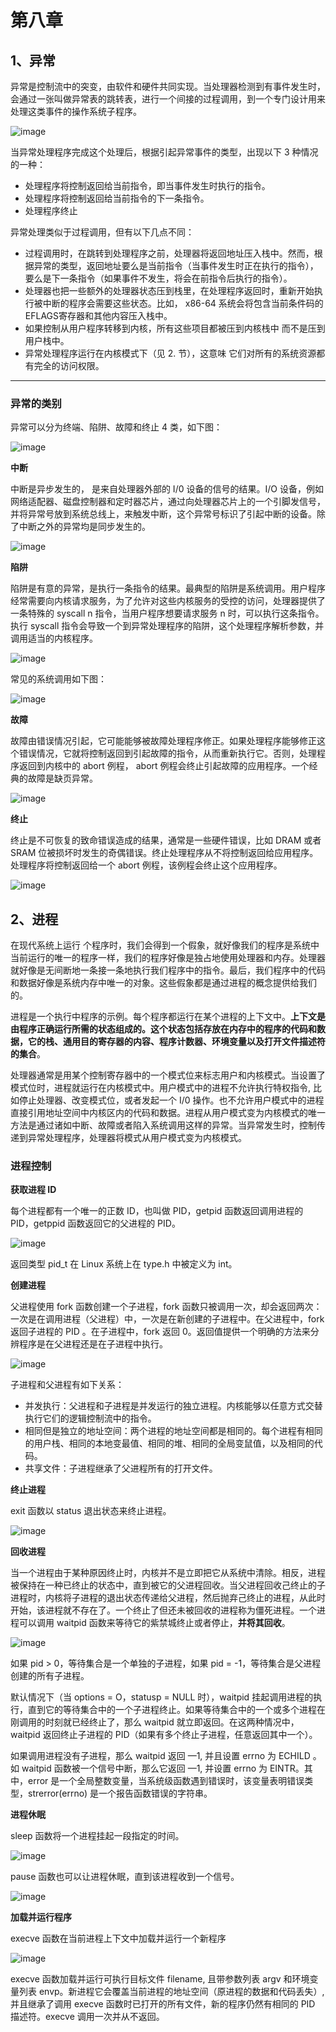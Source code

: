 # 第八章

## 1、异常

异常是控制流中的突变，由软件和硬件共同实现。当处理器检测到有事件发生时，会通过一张叫做异常表的跳转表，进行一个间接的过程调用，到一个专门设计用来处理这类事件的操作系统子程序。

![image](https://user-images.githubusercontent.com/56211928/146646389-cc62cd4a-1795-4c55-884e-5cb83a718fcd.png)

当异常处理程序完成这个处理后，根据引起异常事件的类型，出现以下 3 种情况的一种：

- 处理程序将控制返回给当前指令，即当事件发生时执行的指令。
- 处理程序将控制返回给当前指令的下一条指令。
- 处理程序终止

异常处理类似于过程调用，但有以下几点不同：

- 过程调用时，在跳转到处理程序之前，处理器将返回地址压入栈中。然而，根据异常的类型，返回地址要么是当前指令（当事件发生时正在执行的指令），要么是下一条指令（如果事件不发生，将会在前指令后执行的指令）。
- 处理器也把一些额外的处理器状态压到栈里，在处理程序返回时，重新开始执行被中断的程序会需要这些状态。比如， x86-64 系统会将包含当前条件码的 EFLAGS寄存器和其他内容压入栈中。
- 如果控制从用户程序转移到内核，所有这些项目都被压到内核栈中 而不是压到用户栈中。
- 异常处理程序运行在内核模式下（见 2. 节），这意味 它们对所有的系统资源都有完全的访问权限。

---

### 异常的类别

异常可以分为终端、陷阱、故障和终止 4 类，如下图：

![image](https://user-images.githubusercontent.com/56211928/146646671-f6684a21-151f-43bb-909e-323416db82b4.png)

**中断**

中断是异步发生的， 是来自处理器外部的 I/0 设备的信号的结果。I/O 设备，例如网络适配器、磁盘控制器和定时器芯片，通过向处理器芯片上的一个引脚发信号，并将异常号放到系统总线上，来触发中断，这个异常号标识了引起中断的设备。除了中断之外的异常均是同步发生的。

![image](https://user-images.githubusercontent.com/56211928/146646799-e453bc82-ffe2-44f8-9464-e6d7083bc6a0.png)

**陷阱**

陷阱是有意的异常，是执行一条指令的结果。最典型的陷阱是系统调用。用户程序经常需要向内核请求服务，为了允许对这些内核服务的受控的访问，处理器提供了一条特殊的 syscall n 指令，当用户程序想要请求服务 n 时，可以执行这条指令。执行 syscall 指令会导致一个到异常处理程序的陷阱，这个处理程序解析参数，并调用适当的内核程序。

![image](https://user-images.githubusercontent.com/56211928/146646954-7858fc54-a37e-4c4e-af55-a83adc60bf67.png)

常见的系统调用如下图：

![image](https://user-images.githubusercontent.com/56211928/146647150-3fae186e-f01c-466b-9953-bbee13045fb8.png)

**故障**

故障由错误情况引起，它可能能够被故障处理程序修正。如果处理程序能够修正这个错误情况，它就将控制返回到引起故障的指令，从而重新执行它。否则，处理程序返回到内核中的 abort 例程， abort 例程会终止引起故障的应用程序。一个经典的故障是缺页异常。

![image](https://user-images.githubusercontent.com/56211928/146647007-59d38f8b-d23b-4f7c-891d-b0edac1d8523.png)

**终止**

终止是不可恢复的致命错误造成的结果，通常是一些硬件错误，比如 DRAM 或者 SRAM 位被损坏时发生的奇偶错误。终止处理程序从不将控制返回给应用程序。处理程序将控制返回给一个 abort 例程，该例程会终止这个应用程序。

![image](https://user-images.githubusercontent.com/56211928/146647055-64518147-987d-4c48-b89d-3ae1572113ae.png)

## 2、进程

在现代系统上运行 个程序时，我们会得到一个假象，就好像我们的程序是系统中当前运行的唯一的程序一样，我们的程序好像是独占地使用处理器和内存。处理器就好像是无间断地一条接一条地执行我们程序中的指令。最后，我们程序中的代码和数据好像是系统内存中唯一的对象。这些假象都是通过进程的概念提供给我们的。

进程是一个执行中程序的示例。每个程序都运行在某个进程的上下文中。**上下文是由程序正确运行所需的状态组成的。这个状态包括存放在内存中的程序的代码和数据，它的栈、通用目的寄存器的内容、程序计数器、环境变量以及打开文件描述符的集合**。

处理器通常是用某个控制寄存器中的一个模式位来标志用户和内核模式。当设置了模式位时，进程就运行在内核模式中。用户模式中的进程不允许执行特权指令, 比如停止处理器、改变模式位，或者发起一个 I/0 操作。也不允许用户模式中的进程直接引用地址空间中内核区内的代码和数据。进程从用户模式变为内核模式的唯一方法是通过诸如中断、故障或者陷入系统调用这样的异常。当异常发生时，控制传递到异常处理程序，处理器将模式从用户模式变为内核模式。

### 进程控制

**获取进程 ID**

每个进程都有一个唯一的正数 ID，也叫做 PID，getpid 函数返回调用进程的 PID，getppid 函数返回它的父进程的 PID。

![image](https://user-images.githubusercontent.com/56211928/146647752-94dc3d34-ab69-41bc-b05f-9806c4437935.png)

返回类型 pid_t 在 Linux 系统上在 type.h 中被定义为 int。

**创建进程**

父进程使用 fork 函数创建一个子进程，fork 函数只被调用一次，却会返回两次：一次是在调用进程（父进程）中，一次是在新创建的子进程中。在父进程中，fork 返回子进程的 PID 。在子进程中，fork 返回 0。返回值提供一个明确的方法来分辨程序是在父进程还是在子进程中执行。

![image](https://user-images.githubusercontent.com/56211928/146647844-4ceee59b-f9a1-4f37-ae71-e5cfdb63fd03.png)

子进程和父进程有如下关系：

- 并发执行：父进程和子进程是并发运行的独立进程。内核能够以任意方式交替执行它们的逻辑控制流中的指令。
- 相同但是独立的地址空间：两个进程的地址空间都是相同的。每个进程有相同的用户栈、相同的本地变最值、相同的堆、相同的全局变鼠值，以及相同的代码。
- 共享文件：子进程继承了父进程所有的打开文件。

**终止进程**

exit 函数以 status 退出状态来终止进程。

![image](https://user-images.githubusercontent.com/56211928/146647955-e62a9d3d-4a37-4237-bf45-030c9dadc4cd.png)

**回收进程**

当一个进程由于某种原因终止时，内核并不是立即把它从系统中清除。相反，进程被保持在一种已终止的状态中，直到被它的父进程回收。当父进程回收己终止的子进程时，内核将子进程的退出状态传递给父进程，然后抛弃己终止的进程，从此时开始，该进程就不存在了。一个终止了但还未被回收的进程称为僵死进程。一个进程可以调用 waitpid 函数来等待它的紫禁城终止或者停止，**并将其回收**。

![image](https://user-images.githubusercontent.com/56211928/146648097-f10cda75-d775-4851-b286-000e39e3b50f.png)

如果 pid > 0，等待集合是一个单独的子进程，如果 pid = -1，等待集合是父进程创建的所有子进程。

默认情况下（当 options = O，statusp = NULL 时），waitpid 挂起调用进程的执行，直到它的等待集合中的一个子进程终止。如果等待集合中的一个或多个进程在刚调用的时刻就已经终止了，那么 waitpid 就立即返回。在这两种情况中， waitpid 返回终止子进程的 PID（如果有多个终止子进程，任意返回其中一个）。

如果调用进程没有子进程，那么 waitpid 返回 —1, 并且设置 errno 为 ECHILD 。如 waitpid 函数被一个信号中断，那么它返回 —1, 并设置 errno 为 EINTR。其中，error 是一个全局整数变量，当系统级函数遇到错误时，该变量表明错误类型，strerror(errno) 是一个报告函数错误的字符串。 

**进程休眠**

sleep 函数将一个进程挂起一段指定的时间。

![image](https://user-images.githubusercontent.com/56211928/146648623-c09f539c-1c5c-476a-85be-b2b853da2126.png)

pause 函数也可以让进程休眠，直到该进程收到一个信号。

![image](https://user-images.githubusercontent.com/56211928/146648665-89010f72-ce25-4a1c-91dd-26b2055a070e.png)

**加载并运行程序**

execve 函数在当前进程上下文中加载并运行一个新程序

![image](https://user-images.githubusercontent.com/56211928/146648761-cc7ef131-37ec-4aff-b81b-d6408d8f2c17.png)

execve 函数加载并运行可执行目标文件 filename, 且带参数列表 argv 和环境变量列表 envp。新进程它会覆盖当前进程的地址空间（原进程的数据和代码丢失）, 并且继承了调用 execve 函数时已打开的所有文件，新的程序仍然有相同的 PID 描述符。execve 调用一次并从不返回。




